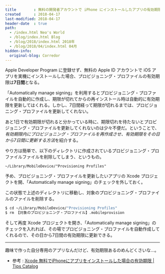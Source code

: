```yaml
---
title        : 無料の開発者アカウントで iPhone にインストールしたアプリの有効期限を更新する方法
created      : 2018-04-17
last-modified: 2018-04-17
header-date  : true
path:
  - /index.html Neo's World
  - /blog/index.html Blog
  - /blog/2018/index.html 2018年
  - /blog/2018/04/index.html 04月
hidden-info:
  original-blog: Corredor
---
```


Apple Developer Program に登録せず、無料の Apple ID アカウントで iOS アプリを実機にインストールした場合、プロビジョニング・プロファイルの有効期限は**7日間**となる。

「Automatically manage signing」を利用するとプロビジョニング・プロファイルを自動的に作成し、期限が切れてからの再インストール時は自動的に有効期限を更新してはくれる。しかし、7日間経って期限が切れるまでは、プロビジョニング・プロファイルを更新してくれない。

あと1日で有効期限が切れると分かっている時に、期限切れを待たないとプロビジョニング・プロファイルを更新してくれないのは少々不便だ。ということで、*有効期限内にプロビジョニング・プロファイルを再作成させ、有効期限をその日から7日間に更新する方法*を紹介する。

やり方は簡単で、以下のディレクトリに作成されているプロビジョニング・プロファイルファイルを削除してしまう、というもの。

```
~/Library/MobileDevice/"Provisioning Profiles"
```

予め、プロビジョニング・プロファイルを更新したいアプリの Xcode プロジェクトを開、「Automatically manage signing」のチェックを外しておく。

この状態で上述のディレクトリに移動し、対象のプロビジョニング・プロファイルのファイルを削除する。

```bash
$ cd ~/Library/MobileDevice/"Provisioning Profiles"
$ rm 【対象のプロビジョニング・プロファイル】.mobileprovision
```

そして再度 Xcode プロジェクトを開き、「Automatically manage signing」のチェックを入れれば、その場でプロビジョニング・プロファイルを自動作成してくれるので、その日から7日間の有効期限に更新できる。

---

趣味で作った自分専用のアプリなんだけど、有効期限あるのめんどくさいな…。

- 参考 : [Xcode 無料でiPhoneにアプリをインストールした場合の有効期限 | Tips Catalog](http://catacataog.com/install-for-free-expiration-date/)
